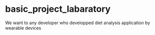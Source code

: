# basic_project_labaratory
We want to any developer who developped diet analysis application by wearable devices
